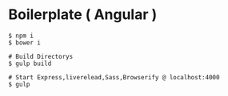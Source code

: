 # Boilerplate ( Angular )

```shell
$ npm i
$ bower i

# Build Directorys
$ gulp build

# Start Express,liverelead,Sass,Browserify @ localhost:4000
$ gulp 
```
